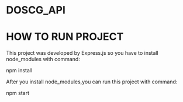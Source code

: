 # DOSCG_API

# HOW TO RUN PROJECT

This project was developed by Express.js so you have to install node_modules with command:

npm install

After you install node_modules,you can run this project with command:

npm start
